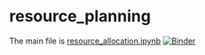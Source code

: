 # resource_planning

The main file is [resource_allocation.ipynb](resource_allocation.ipynb) [![Binder](https://mybinder.org/badge_logo.svg)](https://mybinder.org/v2/gh/tillmannfalck/resource_planning/master?filepath=resource_allocation.ipynb)

